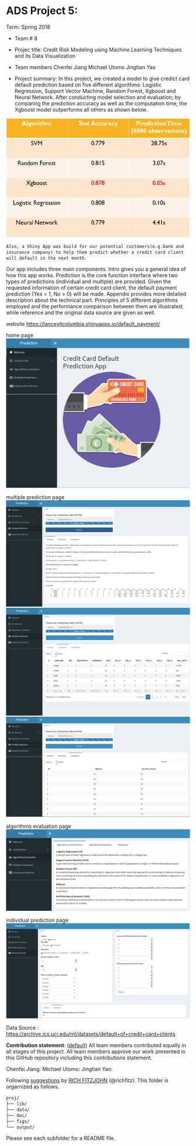 ﻿# ADS Project 5: 

Term: Spring 2018

+ Team # 8
+ Projec title: Credit Risk Modeling using Machine Learning Techniques and its Data Visualization
+ Team members
	Chenfei Jiang
	Michael Utomo
	Jingtian Yao

+ Project summary: In this project, we created a model to give credict card default prediction based on five different algorithms: Logistic Regression, Support Vector Machine, Random Forest, Xgboost and Neural Network. After conducting model selection and evaluation; by comparing the prediction accuracy as well as the computation time, the Xgboost model outperforms all others as shown below.

![image](figs/evaluation.png)

    Also, a Shiny App was build for our potential customers(e.g.bank and insurance company) to help them predict whether a credit card client will default in the next month.

Our app includes three main components. Intro gives you a general idea of how this app works. Prediction is the core function interface where two types of predictions (individual and multiple) are provided. Given the requested information of certain credit card client, the default payment prediction (Yes = 1, No = 0) will be made. Appendix provides more detailed description about the technical part. Principles of 5 different algorithms employed and the performance comparison between them are illustrated; while reference and the original data source are given as well.

website https://lanceyjtcolumbia.shinyapps.io/default_payment/

home page
![image](figs/mainpage.png)

multiple prediction page
![image](figs/multiple_prediction.png)
![image](figs/multiple_prediction2.png)
![image](figs/multiple_prediction3.png)

algorithms evaluation page
![image](figs/algorithm.PNG)

individual prediction page
![image](figs/individual_prediction.png)
 
Data Source : https://archive.ics.uci.edu/ml/datasets/default+of+credit+card+clients
	
**Contribution statement**: ([default](doc/a_note_on_contributions.md)) All team members contributed equally in all stages of this project. All team members approve our work presented in this GitHub repository including this contributions statement. 

Chenfei Jiang:
Michael Utomo:
Jingtian Yao:


Following [suggestions](http://nicercode.github.io/blog/2013-04-05-projects/) by [RICH FITZJOHN](http://nicercode.github.io/about/#Team) (@richfitz). This folder is orgarnized as follows.

```
proj/
├── lib/
├── data/
├── doc/
├── figs/
└── output/
```

Please see each subfolder for a README file.
